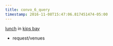 ```yaml
---
title: convo_6_query
timestamp: 2016-11-08T15:47:06.817451474-05:00
---
```


[lunch](type) in [kips bay](location/place)
* request/venues
